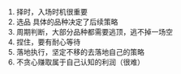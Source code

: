 1. 择时，入场时机很重要
2. 选品 具体的品种决定了后续策略
3. 周期判断，大部分品种都需要逃顶，逃不掉一场空
4. 捏住，要有耐心等待
5. 落地执行，坚定不移的去落地自己的策略
6. 不贪心赚取属于自己认知的利润（很难）